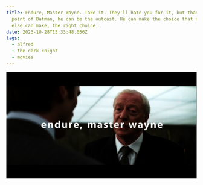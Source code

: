 ```yaml
---
title: Endure, Master Wayne. Take it. They'll hate you for it, but that's the
  point of Batman, he can be the outcast. He can make the choice that no one
  else can make, the right choice.
date: 2023-10-28T15:33:48.056Z
tags:
  - alfred
  - the dark knight
  - movies
---
```

![](thumbnail.png)